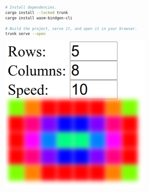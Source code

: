 ```sh
# Install dependencies.
cargo install --locked trunk
cargo install wasm-bindgen-cli

# Build the project, serve it, and open it in your browser.
trunk serve --open
```

![Screenshot of the web interface](screenshot.png)
